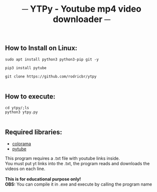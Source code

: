 <h1 align="center">─ YTPy - Youtube mp4 video downloader ─</h1>

</br>

## How to Install on Linux:

`sudo apt install python3 python3-pip git -y` </br>

`pip3 install pytube` </br>

`git clone https://github.com/rodricbr/ytpy` </br> </br>

## How to execute:

`cd ytpy/;ls` </br>
`python3 ytpy.py` </br> </br>

## Required libraries: </br>
- [colorama](https://pypi.org/project/colorama/) </br>
- [pytube](https://pypi.org/project/pytube/) </br>

This program requires a .txt file with youtube links inside. </br>
You must put yt links into the .txt, the program reads and downloads the videos on each line. </br> </br>
**This is for educational purpose only!** </br>
**OBS:** You can compile it in .exe and execute by calling the program name </br>
